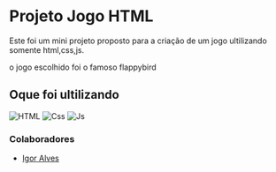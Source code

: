 # Projeto Jogo HTML

Este foi um mini projeto proposto para a criação de um jogo ultilizando somente html,css,js.

o jogo escolhido foi o famoso flappybird


## Oque foi ultilizando

![HTML](https://img.shields.io/badge/HTML-239120?style=for-the-badge&logo=html5&logoColor=white)
![Css](https://img.shields.io/badge/CSS-239120?&style=for-the-badge&logo=css3&logoColor=white)
![Js](https://img.shields.io/badge/JavaScript-F7DF1E?style=for-the-badge&logo=javascript&logoColor=black)

### Colaboradores

- [Igor  Alves](https://github.com/igorcalves)